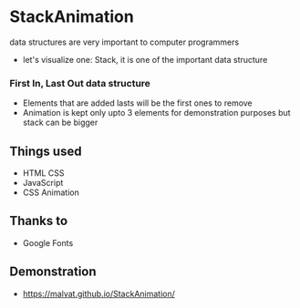 # StackAnimation
data structures are very important to computer programmers
- let's visualize one: Stack, it is one of the important data structure 

### First In, Last Out data structure
- Elements that are added lasts will be the first ones to remove
- Animation is kept only upto 3 elements for demonstration purposes but stack can be bigger

## Things used 
- HTML CSS
- JavaScript
- CSS Animation

## Thanks to 
- Google Fonts

## Demonstration
- https://malvat.github.io/StackAnimation/
